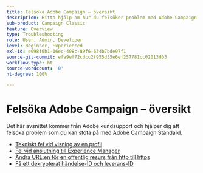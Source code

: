 ```yaml
---
title: Felsöka Adobe Campaign – översikt
description: Hitta hjälp om hur du felsöker problem med Adobe Campaign.
sub-product: Campaign Classic
feature: Overview
type: Troubleshooting
role: User, Admin, Developer
level: Beginner, Experienced
exl-id: e098f0b1-16ec-408c-89f6-634b7bde97f1
source-git-commit: efa9ef72cdcc2f955d35e6ef257781cc02013d03
workflow-type: ht
source-wordcount: '0'
ht-degree: 100%

---
```


# Felsöka Adobe Campaign – översikt

Det här avsnittet kommer från Adobe kundsupport och hjälper dig att felsöka problem som du kan stöta på med Adobe Campaign Standard.

* [Tekniskt fel vid visning av en profil](/help/troubleshoot/technical-error-while-viewing-profile.md)
* [Fel vid anslutning till Experience Manager](/help/troubleshoot/error-aem-connection.md)
* [Ändra URL:en för en offentlig resurs från http till https](/help/troubleshoot/change-public-resource-url.md)
* [Få ett dekrypterat händelse-ID och leverans-ID](/help/troubleshoot/decrypted-eventid-and-deliveryid.md)

